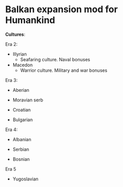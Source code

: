 # Balkan expansion mod for Humankind


**Cultures**:

Era 2:

* Illyrian
  * Seafaring culture. Naval bonuses
* Macedon
  * Warrior culture. Military and war bonuses

Era 3:

* Aberian

* Moravian serb

* Croatian

* Bulgarian



Era 4:

* Albanian
  
* Serbian
  
* Bosnian

Era 5

* Yugoslavian
